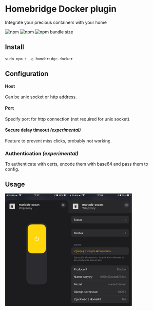 # Homebridge Docker plugin

Integrate your precious containers with your home

![npm](https://img.shields.io/npm/dm/homebridge-docker?style=flat-square) ![npm](https://img.shields.io/npm/v/homebridge-docker?style=flat-square) ![npm bundle size](https://img.shields.io/bundlephobia/minzip/homebridge-docker?style=flat-square)

## Install

```shell
sudo npm i -g homebridge-docker
```

## Configuration

#### Host
Can be unix socket or http address.

#### Port
Specify port for http connection (not required for unix socket).

#### Secure delay timeout *(experimental)*

Feature to prevent miss clicks, probably not working.

### Authentication *(experimental)*

To authenticate with certs, encode them with base64 and pass them to config.

## Usage

<img src="https://raw.githubusercontent.com/kpostekk/homebridge-docker/main/.github/21-04-11%2017-37-49%201563.png" height="370"><img src="https://raw.githubusercontent.com/kpostekk/homebridge-docker/main/.github/21-04-11%2017-38-00%201564.png" height="370">

